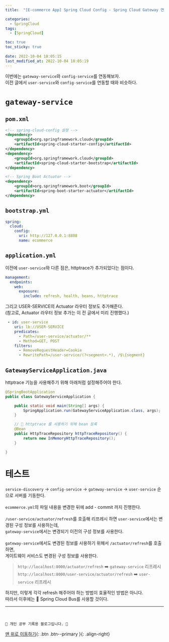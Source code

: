 ```yaml
---
title:  "[E-commerce App] Spring Cloud Config - Spring Cloud Gateway 연동 "

categories:
  - SpringCloud
tags:
  - [SpringCloud]

toc: true
toc_sticky: true
 
date: 2022-10-04 18:05:15
last_modified_at: 2022-10-04 18:05:19
---
```


이번에는 `gateway-service`와 `config-service`를 연동해보자.<br>
이전 글에서 `user-service`와 `config-service`를 연동할 때와 비슷하다.

# `gateway-service`
## `pom.xml`
```xml
<!-- spring-cloud-config 설정 -->
<dependency>
    <groupId>org.springframework.cloud</groupId>
    <artifactId>spring-cloud-starter-config</artifactId>
</dependency>
<dependency>
    <groupId>org.springframework.cloud</groupId>
    <artifactId>spring-cloud-starter-bootstrap</artifactId>
</dependency>

<!-- Spring Boot Actuator -->
<dependency>
    <groupId>org.springframework.boot</groupId>
    <artifactId>spring-boot-starter-actuator</artifactId>
</dependency>
```

## `bootstrap.yml`
```yml
spring:
  cloud:
    config:
      uri: http://127.0.0.1:8888
      name: ecommerce
```

## `application.yml`
이전에 `user-service`와 다른 점은, httptrace가 추가되었다는 점이다.
```yml
management:
  endpoints:
    web:
      exposure:
        include: refresh, health, beans, httptrace
```
그리고 USER-SERVICE의 Actuator 라우터 정보도 추가해준다.<br>
(참고로, Actuator 라우터 정보 추가는 이 전 글에서 미리 진행했다.)
```yml
 - id: user-service
    uri: lb://USER-SERVICE
    predicates:
      - Path=/user-service/actuator/**
      - Method=GET, POST
    filters:
      - RemoveRequestHeader=Cookie
      - RewritePath=/user-service/(?<segment>.*), /$\{segment}
```

## `GatewayServiceApplication.java`
httptrace 기능을 사용해주기 위해 아래처럼 설정해주어야 한다.
```java
@SpringBootApplication
public class GatewayServiceApplication {

    public static void main(String[] args) {
        SpringApplication.run(GatewayServiceApplication.class, args);
    }

    // 🌟 httptrace 를 사용하기 위해 bean 등록 
    @Bean
    public HttpTraceRepository httpTraceRepository() {
        return new InMemoryHttpTraceRepository();
    }

}
```

# 테스트
`service-discovery` -> `config-service` -> `gateway-service` -> `user-service` 순으로 서버를 기동한다.<br><br>
`ecommerce.yml`의 파일 내용을 변경한 뒤에 add - commit 까지 진행한다.<br><br>
`/user-service/actuator/refresh`를 호출해 리프레시 하면 `user-service`에서는 변경된 구성 정보를 사용하는데,<br>
`gateway-service`에서는 변경되기 이전의 구성 정보를 사용한다.<br><br>
`gateway-service`에서도 변경된 정보를 사용하기 위해서 `/actuator/refresh`를 호출하면,<br>
게이트웨이 서비스도 변경된 구성 정보를 사용한다.

> `http://localhost:8000/actuator/refresh` ➡️ `gateway-service` 리프레시<br>
`http://localhost:8000/user-service/actuator/refresh` ➡️ `user-service` 리프레시

하지만, 이렇게 각각 refresh 해주어야 하는 방법이 효율적인 방법은 아니다.<br>
따라서 이후에는 🌟 Spring Cloud Bus를 사용할 것이다.







***
<br>


    💛 개인 공부 기록용 블로그입니다. 👻

[맨 위로 이동하기](#){: .btn .btn--primary }{: .align-right}